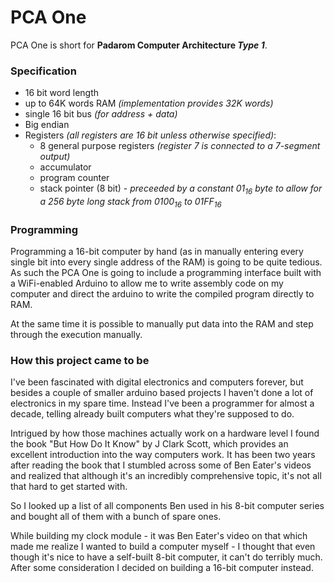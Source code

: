 # PCA One

PCA One is short for **Padarom Computer Architecture _Type 1_**.

### Specification
- 16 bit word length
- up to 64K words RAM _(implementation provides 32K words)_
- single 16 bit bus _(for address + data)_
- Big endian
- Registers _(all registers are 16 bit unless otherwise specified)_:
  - 8 general purpose registers _(register 7 is connected to a 7-segment output)_
  - accumulator
  - program counter
  - stack pointer (8 bit) - _preceeded by a constant 01<sub>16</sub> byte to allow for a 256 byte long stack from 0100<sub>16</sub> to 01FF<sub>16</sub>_

### Programming
Programming a 16-bit computer by hand (as in manually entering every single bit into every single address of the RAM) is going to be quite tedious. As such the PCA One is going to include a programming interface built with a WiFi-enabled Arduino to allow me to write assembly code on my computer and direct the arduino to write the compiled program directly to RAM.

At the same time it is possible to manually put data into the RAM and step through the execution manually.

### How this project came to be
I've been fascinated with digital electronics and computers forever, but besides a couple of smaller arduino based projects I haven't done a lot of electronics in my spare time. Instead I've been a programmer for almost a decade, telling already built computers what they're supposed to do.

Intrigued by how those machines actually work on a hardware level I found the book "But How Do It Know" by J Clark Scott, which provides an excellent introduction into the way computers work. It has been two years after reading the book that I stumbled across some of Ben Eater's videos and realized that although it's an incredibly comprehensive topic, it's not all that hard to get started with.

So I looked up a list of all components Ben used in his 8-bit computer series and bought all of them with a bunch of spare ones.

While building my clock module - it was Ben Eater's video on that which made me realize I wanted to build a computer myself - I thought that even though it's nice to have a self-built 8-bit computer, it can't do terribly much. After some consideration I decided on building a 16-bit computer instead.
